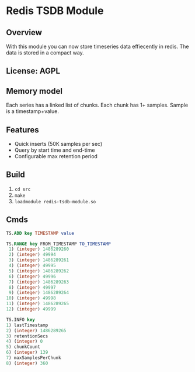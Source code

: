 # Redis TSDB Module

## Overview
With this module you can now store timeseries data effiecently in redis.
The data is stored in a compact way.

## License: AGPL

## Memory model
Each series has a linked list of chunks.
Each chunk has 1+ samples.
Sample is a timestamp+value.

## Features
* Quick inserts (50K samples per sec)
* Query by start time and end-time
* Configurable max retention period

## Build
1. `cd src`
2. `make`
3. `loadmodule redis-tsdb-module.so`

## Cmds
```sql
TS.ADD key TIMESTAMP value
```
```sql
TS.RANGE key FROM_TIMESTAMP TO_TIMESTAMP
 1) (integer) 1486289260
 2) (integer) 49994
 3) (integer) 1486289261
 4) (integer) 49995
 5) (integer) 1486289262
 6) (integer) 49996
 7) (integer) 1486289263
 8) (integer) 49997
 9) (integer) 1486289264
10) (integer) 49998
11) (integer) 1486289265
12) (integer) 49999
```
```sql
TS.INFO key
1) lastTimestamp
2) (integer) 1486289265
3) retentionSecs
4) (integer) 0
5) chunkCount
6) (integer) 139
7) maxSamplesPerChunk
8) (integer) 360
```